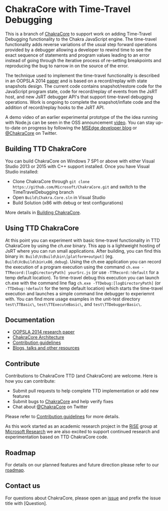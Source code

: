 # ChakraCore with Time-Travel Debugging

This is a branch of [ChakraCore](https://github.com/Microsoft/ChakraCore) to support work on adding Time-Travel Debugging functionality to the Chakra JavaScript engine. The time-travel functionality adds reverse variations of the usual step forward operations provided by a debugger allowing a developer to rewind time to see the exact sequence of statements and program values leading to an error instead of going through the iterative process of re-setting breakpoints and reproducing the bug to narrow in on the source of the error.

The technique used to implement the time-travel functionality is described in an OOPSLA 2014 [paper](http://research.microsoft.com/en-us/um/people/marron/selectpubs/TimeTravelDbg.pdf) and is based on a record/replay with state snapshots design. The current code contains snapshot/restore code for the JavaScript program state, code for record/replay of events from the JsRT host, and new JsRT debugger API's that support time-travel debugging operations. Work is ongoing to complete the snapshot/inflate code and the addition of record/replay hooks to the JsRT API. 

A demo video of an earlier experimental prototype of the the idea running with Node.js can be seen in the OSS announcement [video](https://youtu.be/1bfDB3YPHFI). You can stay up-to-date on progress by following the [MSEdge developer blog](http://blogs.windows.com/msedgedev/) or [@ChakraCore](https://twitter.com/ChakraCore) on Twitter.

## Building TTD ChakraCore

You can build ChakraCore on Windows 7 SP1 or above with either Visual Studio 2013 or 2015 with C++ support installed.  Once you have Visual Studio installed:

* Clone ChakraCore through ```git clone https://github.com/Microsoft/ChakraCore.git``` and switch to the TimeTravelDebugging branch
* Open `Build\Chakra.Core.sln` in Visual Studio
* Build Solution (x86 with debug or test configurations)

More details in [Building ChakraCore](https://github.com/Microsoft/ChakraCore/wiki/Building-ChakraCore).

## Using TTD ChakraCore

At this point you can experiment with basic time-travel functionality in TTD ChakraCore by using the *ch.exe* binary. This app is a lightweight hosting of JsRT where you can run small applications.  After building, you can find this binary in: `Build\VcBuild\bin\[platform+output]`  (eg. `Build\VcBuild\bin\x86_debug`). Using the ch.exe application you can record the execution of a program execution using the command `ch.exe -TTRecord:[logDirectoryPath] yourSrc.js` (or use `-TTRecord:!default` for a temp default location). To time-travel debug this execution you can launch ch.exe with the command line flag `ch.exe -TTDebug:[logDirectoryPath]` (or `-TTDebug:!default` for the temp default location) which starts the time-travel execution and launches a simple command line debugger to experiemnt with. You can find more usage examples in the unit-test directory `test\TTBasic\`,  `test\TTExecuteBasic\`, and  `test\TTDebuggerBasic\`.

## Documentation

* [OOPSLA 2014  research paper](http://research.microsoft.com/en-us/um/people/marron/selectpubs/TimeTravelDbg.pdf)
* [ChakraCore Architecture](https://github.com/Microsoft/ChakraCore/wiki/Architecture-Overview)
* [Contribution guidelines](CONTRIBUTING.md)
* [Blogs, talks and other resources](https://github.com/Microsoft/ChakraCore/wiki/Resources)

## Contribute

Contributions to ChakraCore TTD (and ChakraCore) are welcome.  Here is how you can contribute:

* Submit pull requests to help complete TTD implementation or add new features
* Submit bugs to [ChakraCore](https://github.com/Microsoft/ChakraCore/issues) and help verify fixes
* Chat about [@ChakraCore](https://twitter.com/ChakraCore) on Twitter

Please refer to [Contribution guidelines](CONTRIBUTING.md) for more details.

As this work started as an academic research project in the [RiSE](http://research.microsoft.com/en-us/groups/rise/default.aspx) group at [Microsoft Research](http://research.microsoft.com/en-us/default.aspx) we are also excited to support continued research and experimentation based on TTD ChakraCore code.

## Roadmap
For details on our planned features and future direction please refer to our [roadmap](https://github.com/Microsoft/ChakraCore/wiki/Roadmap).

## Contact us
For questions about ChakraCore, please open an [issue](https://github.com/Microsoft/ChakraCore/issues/new) and prefix the issue title with [Question]. 
